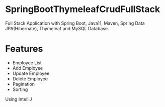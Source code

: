 # SpringBootThymeleafCrudFullStack


Full Stack Application with Spring Boot, Java11, Maven, Spring Data JPA(Hibernate), Thymeleaf and MySQL Database.


# Features
 * Employee List
 * Add Employee
 * Update Employee
 * Delete Employee
 * Pagination
 * Sorting

Using IntelliJ

